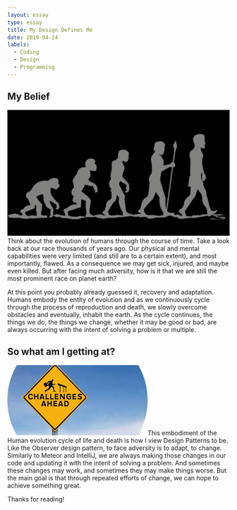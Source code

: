 ```yaml
---
layout: essay
type: essay
title: My Design Defines Me 
date: 2019-04-24
labels:
  - Coding
  - Design
  - Programming
---
```




## My Belief

<img class="ui medium right floated image" src="../images/human.jpg">Think about the evolution of humans through the course of time. Take a look back at our race thousands of years ago. Our physical and mental capabilities were very limited (and still are to a certain extent), and most importantly, flawed. As a consequence we may get sick, injured, and maybe even killed. But after facing much adversity, how is it that we are still the most prominent race on planet earth? 

At this point you probably already guessed it, recovery and adaptation. Humans embody the entity of evolution and as we continuously cycle through the process of reproduction and death, we slowly overcome obstacles and eventually, inhabit the earth. As the cycle continues, the things we do, the things we change, whether it may be good or bad, are always occurring with the intent of solving a problem or multiple. 

## So what am I getting at?



<img class="ui medium right floated image" src="../images/adversity.jpg">This embodiment of the Human evolution cycle of life and death is how I view Design Patterns to be. Like the Observer design pattern, to face adversity is to adapt, to change. Similarly to Meteor and IntelliJ, we are always making those changes in our code and updating it with the intent of solving a problem. And sometimes these changes may work, and sometimes they may make things worse. But the main goal is that through repeated efforts of change, we can hope to achieve something great.

Thanks for reading!
